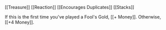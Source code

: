 [[Treasure]]
[[Reaction]]
[[Encourages Duplicates]]
[[Stacks]]

If this is the first time you've played a Fool's Gold, [[+ Money]]. Otherwise, [[+4 Money]]. 